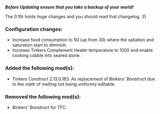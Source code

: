 ***Before Updating ensure that you take a backup of your world!***

The 0.10r holds huge changes and you should read that changelog. :D

### **__Configuration changes:__**
* Increase food consumption to 50 (up from 30) where the satiation and saturation start to diminish.
* Increase Tinkers Complement Heater temperature to 1000 and enable cooking cobble into seared stone.

### **__Added the following mod(s):__**
* Tinkers Construct 2.13.0.183. As replacement of Binkers' Bonstruct due to the math of melting not being uniformly editable.

### **__Removed the following mod(s):__**
* Binkers' Bonstruct for TFC. 